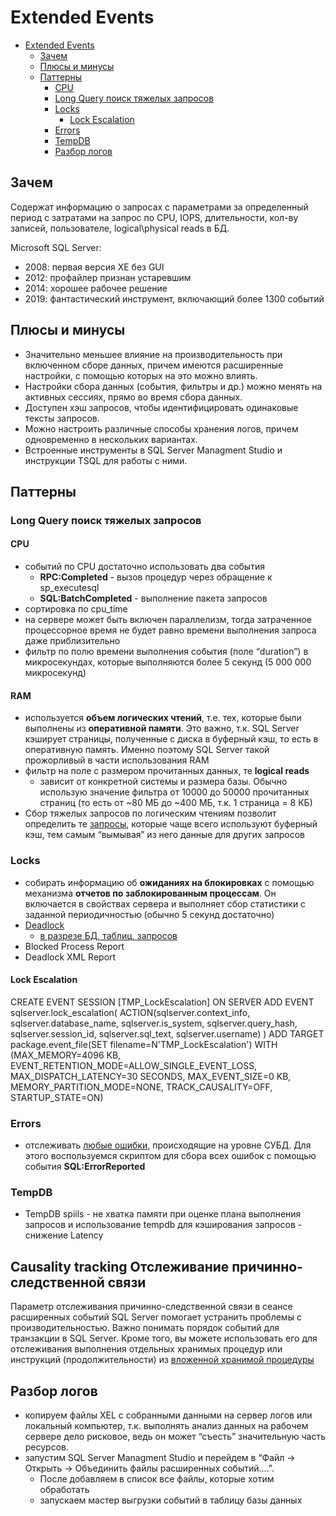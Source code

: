 # Extended Events

- [Extended Events](#extended-events)
	- [Зачем](#зачем)
	- [Плюсы и минусы](#плюсы-и-минусы)
	- [Паттерны](#паттерны)
		- [CPU](#cpu)
		- [Long Query поиск тяжелых запросов](#long-query-поиск-тяжелых-запросов)
		- [Locks](#locks)
			- [Lock Escalation](#lock-escalation)
		- [Errors](#errors)
		- [TempDB](#tempdb)
		- [Разбор логов](#разбор-логов)

## Зачем

Содержат информацию о запросах с параметрами за определенный период с затратами на запрос по CPU, IOPS, длительности, кол-ву записей, пользователе, logical\physical reads в БД.

Microsoft SQL Server:

- 2008: первая версия ХЕ без GUI
- 2012: профайлер признан устаревшим
- 2014: хорошее рабочее решение
- 2019: фантастический инструмент, включающий более 1300 событий

## Плюсы и минусы

- Значительно меньшее влияние на производительность при включенном сборе данных, причем имеются расширенные настройки, с помощью которых на это можно влиять.
- Настройки сбора данных (события, фильтры и др.) можно менять на активных сессиях, прямо во время сбора данных.
- Доступен хэш запросов, чтобы идентифицировать одинаковые тексты запросов.
- Можно настроить различные способы хранения логов, причем одновременно в нескольких вариантах.
- Встроенные инструменты в SQL Server Managment Studio и инструкции TSQL для работы с ними.

## Паттерны

### Long Query поиск тяжелых запросов

#### CPU

- событий по CPU достаточно использовать два события
  - __RPC:Completed__ - вызов процедур через обращение к sp_executesql
  - __SQL:BatchCompleted__ - выполнение пакета запросов
- сортировка по cpu_time
- на сервере может быть включен параллелизм, тогда затраченное процессорное время не будет равно времени выполнения запроса даже приблизительно
- фильтр по полю времени выполнения события (поле “duration”) в микросекундах, которые выполняются более 5 секунд (5 000 000 микросекунд)

#### RAM

- используется __объем логических чтений__, т.е. тех, которые были выполнены из __оперативной памяти__. Это важно, т.к. SQL Server кэширует страницы, полученные с диска в буферный кэш, то есть в оперативную память. Именно поэтому SQL Server такой прожорливый в части использования RAM
- фильтр на поле с размером прочитанных данных, те __logical reads__
  - зависит от конкретной системы и размера базы. Обычно использую значение фильтра от 10000 до 50000 прочитанных страниц (то есть от ~80 МБ до ~400 МБ, т.к. 1 страница = 8 КБ)
- Сбор тяжелых запросов по логическим чтениям позволит определить те [запросы](https://www.sqlshack.com/using-sql-server-extended-events-to-monitor-query-performance/), которые чаще всего используют буферный кэш, тем самым “вымывая” из него данные для других запросов

### Locks

- собирать информацию об __ожиданиях на блокировках__ с помощью механизма __отчетов по заблокированным процессам__. Он включается в свойствах сервера и выполняет сбор статистики с заданной периодичностью (обычно 5 секунд достаточно)
- [Deadlock](https://www.sqlshack.com/monitoring-sql-server-deadlocks-easy-way/)
	- [в разрезе БД, таблиц, запросов](https://www.sqlshack.com/use-sql-server-extended-events-parse-deadlock-xml-generate-statistical-reports/)
- Blocked Process Report 
- Deadlock XML Report 

#### Lock Escalation

CREATE EVENT SESSION [TMP_LockEscalation] ON SERVER 
ADD EVENT sqlserver.lock_escalation(
	ACTION(sqlserver.context_info, sqlserver.database_name, sqlserver.is_system, sqlserver.query_hash, sqlserver.session_id, sqlserver.sql_text, sqlserver.username)
)
ADD TARGET package.event_file(SET filename=N'TMP_LockEscalation') 
WITH (MAX_MEMORY=4096 KB,
EVENT_RETENTION_MODE=ALLOW_SINGLE_EVENT_LOSS, MAX_DISPATCH_LATENCY=30 SECONDS, MAX_EVENT_SIZE=0 KB, MEMORY_PARTITION_MODE=NONE, TRACK_CAUSALITY=OFF, STARTUP_STATE=ON)

### Errors

- отслеживать [любые ошибки](https://www.sqlservercentral.com/blogs/capture-sql-server-reported-errors-using-extended-events), происходящие на уровне СУБД. Для этого воспользуемся скриптом для сбора всех ошибок с помощью события __SQL:ErrorReported__

### TempDB

- TempDB spiils - не хватка памяти при оценке плана выполнения запросов и использование tempdb для кэширования запросов - снижение Latency

## Causality tracking Отслеживание причинно-следственной связи

Параметр отслеживания причинно-следственной связи в сеансе расширенных событий SQL Server помогает устранить проблемы с производительностью. Важно понимать порядок событий для транзакции в SQL Server. Кроме того, вы можете использовать его для отслеживания выполнения отдельных хранимых процедур или инструкций (продолжительности) из [вложенной хранимой процедуры](https://www.sqlshack.com/sql-server-extended-events-causality-tracking/)

## Разбор логов

- копируем файлы XEL с собранными данными на сервер логов или локальный компьютер, т.к. выполнять анализ данных на рабочем сервере дело рисковое, ведь он может “съесть” значительную часть ресурсов.
- запустим SQL Server Managment Studio и перейдем в “Файл -> Открыть -> Объединить файлы расширенных событий….”.
  - После добавляем в список все файлы, которые хотим обработать
  - запускаем мастер выгрузки событий в таблицу базы данных
